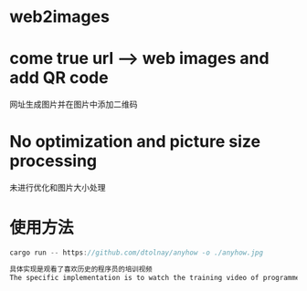 # web2images

# come true url --> web images and add QR code
网址生成图片并在图片中添加二维码

# No optimization and picture size processing
未进行优化和图片大小处理

# 使用方法
```rust
cargo run -- https://github.com/dtolnay/anyhow -o ./anyhow.jpg

具体实现是观看了喜欢历史的程序员的培训视频
The specific implementation is to watch the training video of programmers who like history

